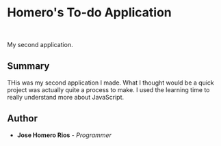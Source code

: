 # Homero's To-do Application

<br>

My second application.


## Summary

THis was my second application I made. What I thought would be a quick project was actually quite a process to make. I used the learning time to really understand more about JavaScript.

## Author

* **Jose Homero Rios** - *Programmer*